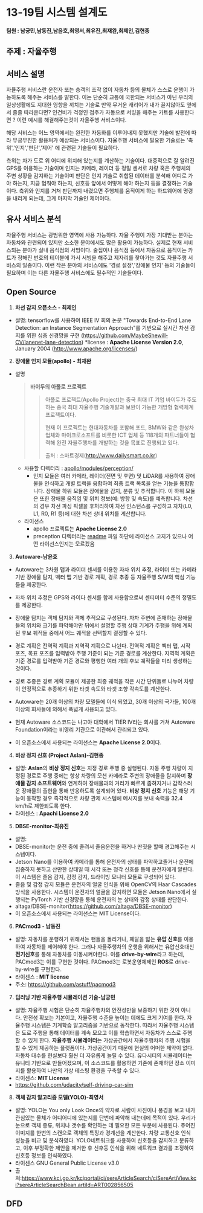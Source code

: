# 13-19팀 시스템 설계도

#### 팀원 : 남궁민,남동진,남윤호,최영서,최유진,최재완,최제인,김현종

## 주제 : 자율주행

## 서비스 설명

자율주행 서비스란 운전자 또는 승객의 조작 없이 자동차 등의 물체가 스스로 운행이 가능하도록 해주는 서비스를 말한다. 이는 단순히 교통에 국한되는 서비스가 아닌 우리의 일상생활에도 지대한 영향을 끼치는 기술로 만약 무거운 캐리어가 내가 끌지않아도 옆에서 졸졸 따라온다면? 인건비가 걱정인 점주가 자동으로 서빙을 해주는 카트를 사용한다면 ? 이런 예시를 해결해주는것이 자율주행 서비스이다.

해당 서비스는 어느 영역에서는 완전한 자동화를 이루어내지 못했지만 기술에 발전에 따라 무궁무진한 활용처가 예상되는 서비스이다. 자율주행 서비스에 필요한 기술로는 '측위','인지','판단','제어' 에 관련된 기술들이 필요하다.

측위는 차가 도로 위 어디에 위치해 있는지를 계산하는 기술이다. 대중적으로 잘 알려진 GPS를 이용하는 기술이며 인지는 카메라, 레이더 등 정밀 센서로 차량 혹은 주행체의 주변 상황을 감지하는 기술이며 판단은 인지 기술로 취합된 데이터를 분석해 어디로 가야 하는지, 지금 멈춰야 하는지, 신호등 앞에서 어떻게 해야 하는지 등을 결정하는 기술이다. 측위와 인지를 거쳐 판단까지 내렸으면 주행체를 움직이게 하는 하드웨어에 명령을 내리게 되는데, 그게 마지막 기술인 제어이다.

## 유사 서비스 분석

자율주행 서비스는 광범위한 영역에 사용 가능하다. 자율 주행이 가장 기대받는 분야는 자동차와 관련되어 있지만 소소한 분야에서도 많은 활용이 가능하다. 실제로 현재 서비스되는 분야가 실내 음식점의 서빙이다. 술집이나 음식점 등에서 자동으로 움직이는 카트가 정해진 번호의 테이블에 가서 서빙을 해주고 제자리를 찾아가는 것도 자율주행 서비스의 일종이다. 이런 작은 분야의 서비스에도 '경로 설정','장애물 인지' 등의 기술들이 필요하며 이는 다른 자율주행 서비스에도 필수적인 기술들이다.

## Open Source

1. **차선 감지 오픈소스 - 최제인**

  * 설명: tensorflow를 사용하여 IEEE IV 회의 논문 "Towards End-to-End Lane Detection: an Instance Segmentation Approach"를 기반으로 실시간 차선 감지를 위한 심층 신경망을 구현 (https://github.com/MaybeShewill-CV/lanenet-lane-detection)
    *license : **Apache License Version 2.0**, January 2004 (http://www.apache.org/licenses/)

2. **장애물 인지 모듈(apollo) - 최재완**

- 설명

  > **바이두의 아폴로 프로젝트**
  >
  > > 아폴로 프로젝트(Apollo Project)는 중국 최대 IT 기업 바이두가 주도하는 중국 최대 자율주행 기술개발과 보완이 가능한 개방형 협력체계 프로젝트이다.
  > >
  > > 현재 이 프로젝트는 현대자동차를 포함해 포드, BMW와 같은 완성차업체와 마이크로소프트를 비롯한 ICT 업체 등 118개의 파트너들이 협력해 완전 자율주행차를 개발하는 것을 목표로 진행되고 있다.
  > >
  > > 출처 : 스마트경제(http://www.dailysmart.co.kr)

  - 사용할 디렉터리 : [apollo/modules/perception/](https://github.com/ApolloAuto/apollo/tree/r5.5.0/modules/perception)
    - 인지 모듈은 여러 카메라, 레이더(전면 및 후면) 및 LiDAR를 사용하여 장애물을 인식하고 개별 트랙을 융합하여 최종 트랙 목록을 얻는 기능을 통합합니다. 장애물 하위 모듈은 장애물을 감지, 분류 및 추적합니다. 이 하위 모듈은 또한 장애물 움직임 및 위치 정보(예: 방향 및 속도)를 예측합니다. 차선의 경우 차선 파싱 픽셀을 후처리하여 차선 인스턴스를 구성하고 자차(L0, L1, R0, R1 등)에 대한 차선 상대 위치를 계산합니다.
      <br>
  - 라이선스
    - apollo 프로젝트는 **Apache License 2.0**
    - preception 디렉터리는 [readme](https://github.com/ApolloAuto/apollo/blob/r5.5.0/modules/perception/README.md) 파일 하단에 라이선스 고지가 있으나 어떤 라이선스인지는 모르겠음

3. **Autoware-남윤호**

  * Autoware는 3차원 맵과 라이더 센서를 이용한 자차 위치 추정, 라이더 또는 카메라 기반 장애물 탐지, 벡터 맵 기반 경로 계획, 경로 추종 등 자율주행 S/W의 핵심 기능들을 제공한다. 
  * 자차 위치 추정은 GPS와 라이다 센서를 함께 사용함으로써 센티미터 수준의 정밀도를 제공한다. 
  * 장애물 탐지는 객체 탐지와 객체 추적으로 구성된다. 자차 주변에 존재하는 장애물들의 위치와 크기를 파악해야만 뒤에서 설명할 주행 상태 기계가 주행을 위해 계획된 후보 궤적들 중에서 어느 궤적을 선택할지 결정할 수 있다.
  * 경로 계획은 전역적 계획과 지역적 계획으로 나뉜다. 전역적 계획은 벡터 맵, 시작 포즈, 목표 포즈를 입력받아 주행 기준이 되는 기준 경로를 계산한다. 지역적 계획은 기준 경로를 입력받아 기준 경로와 평행한 여러 개의 후보 궤적들을 미리 생성하는 것이다.
  * 경로 추종은 경로 계획 모듈이 제공한 최종 궤적을 작은 시간 단위들로 나누어 차량이 안정적으로 추종하기 위한 타겟 속도와 타겟 조향 각속도를 계산한다.

  *  Autoware는 20개 이상의 차량 모델들에 이식 되었고, 30개 이상의 국가들, 100개 이상의 회사들에 의해서 폭넓게 사용되고 있다. 
  * 현재 Autoware 소스코드는 나고야 대학에서 TIER IV라는 회사를 거쳐 Autoware Foundation이라는 비영리 기관으로 이관해서 관리되고 있다. 
  * 이 오픈소스에서 사용되는 라이선스는 **Apache License 2.0**이다.

4. **비상 정지 신호 (Project Aslan)-김현종**

- 설명: **Aslan**의 **비상 정지 신호**는 지정 경로 주행 중 실행된다. 자동 주행 차량이 지정된 경로로 주행 중에는 항상 차량의 모션 카메라로 주변의 장애물을 탐지하며 **장애물 감지 소프트웨어**와 연계하여 장애물과의 거리가 빠르게 좁혀지거나 갑작스러운 장애물의 출현을 통해 반응하도록 설계되어 있다.
  **비상 정지 신호** 기능은 해당 기능이 동작할 경우 즉각적으로 차량 관제 시스템에 메시지를 보내 속력을 32.4 km/h로 제한되도록 한다. 
- 라이센스 : **Apachi License 2.0**

5. **DBSE-monitor-최유진**

- 설명:
- DBSE-monitor는 운전 중에 졸려서 졸음운전을 하거나 딴짓을 할때 경고해주는 시스템이다. 
- Jetson Nano를 이용하여 카메라를 통해 운전자의 상태를 파악하고졸거나 운전에 집중하지 못하고 산만한 상태일 때 시각 또는 청각 신호를 통해 운전자에게 알린다. 이 시스템은 졸음 감지, 감정 감지, 드라이빙 모니터 모듈로 구성되어 있다.
- 졸음 및 감정 감지 모듈은 운전자의 얼굴 인식을 위해 OpenCV의 Haar Cascades방식을 사용한다. 시스템이 운전자의 얼굴을 감지하면 모듈은 Jetson Nano에서 실행되는 PyTorch 기반 신경망을 통해 운전자의 눈 상태와 감정 상태를 판단한다.
- altaga/DBSE-monitor(https://github.com/altaga/DBSE-monitor)
- 이 오픈소스에서 사용되는 라이선스는 MIT License이다.

6. **PACmod3 - 남동진**

- 설명: 자동차를 운행하기 위해서는 핸들을 돌리거나, 페달을 밟는 **유압 신호**를 이용하여 자동차를 제어해야 한다. 그러나 자율주행차의 운행을 위해서는 유압신호대신 **전기신호**를 통해 자동차를 이동시켜야한다. 이를 **drive-by-wire**라고 하는데, PACmod3는 이를 구현한 것이다. PACmod3는 로봇운영체제인 **ROS**로 drive-by-wire를 구현한다.
- 라이센스 : **MIT license**
- 주소: https://github.com/astuff/pacmod3

7. **딥러닝 기반 자율주행 시뮬레이션 기술-남궁민**

- 설명: 자율주행 시험은 단순히 자율주행차의 안전성만을 보증하기 위한 것이 아니다. 안전성 확보는 기본이고, 자율주행 수준을 높이는 데에도 크게 기여를 한다.
자율주행 시스템은 기계학습 알고리즘을 기반으로 동작한다. 따라서 자율주행 시스템은 도로 주행을 통해 데이터를 계속 모으고 이를 학습하면서 자동차가 스스로 주행할 수 있게 한다.
**자율주행 시뮬레이터**는 가상공간에서 자율주행차의 주행 시험을 할 수 있게 제공하는 플랫폼이다.
가상공간이기 때문에 현실의 어떠한 제약이 없다. 자동차 대수를 현실보다 훨씬 더 자유롭게 늘릴 수 있다.
유다시티의 시뮬레이터는 유니티 기반으로 만들어졌으며, 이 소스코드를 활용하면 기존에 존재하던 장소 이미지를 활용하여 나만의 가상 테스팅 환경을 구축할 수 있다.
- 라이센스: **MIT License**
- https://github.com/udacity/self-driving-car-sim

8. **객체 감지 알고리즘 모델(YOLO)-최영서**

- 설명: YOLO는 You only Look Once의 약자로 사람이 사진이나 풍경을 보고
내가 관심있는 물체가 어디어디에 있는지를 단번에 파악해 내는데에 목적이 있다.
우리가 눈으로 객체 종류, 위치나 갯수를 확인하는 데 필요한 모든 부분에 사용된다.
주어진 이미지를 한번의 스캔으로 객체의 특징과 경계선을 계산한다.
차량 교통신호 인식 성능을 비교 및 분석하였다. YOLO네트워크를 사용하여 
신호등을 감지하고 분류하고, 이후 부정확한 제안을 제거한 후 신후등 인식을 위해
네트워크 결과를 조정하여 신호등 정보를 인식하였다.
- 라이센스 GNU General Public License v3.0
- 출처:https://www.kci.go.kr/kciportal/ci/sereArticleSearch/ciSereArtiView.kci?sereArticleSearchBean.artiId=ART002856505
## DFD
